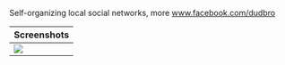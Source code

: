 Self-organizing local social networks, more www.facebook.com/dudbro


<table>
  <thead><tr>
    <th>Screenshots</th>
  </tr></thead>
  <tbody><tr>
    <td><img src="http://www.flickr.com/photos/73770175@N05/7695880772/in/photostream"/></td>
</tbody>
</table>